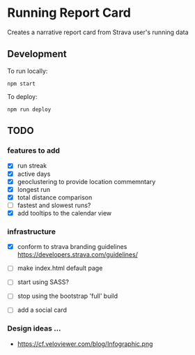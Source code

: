 # Running Report Card

Creates a narrative report card from Strava user's running data

## Development

To run locally:

~~~
npm start
~~~

To deploy:

~~~
npm run deploy
~~~

## TODO 

### features to add
- [x] run streak
- [x] active days
- [x] geoclustering to provide location commemntary
- [x] longest run
- [x] total distance comparison
- [ ] fastest and slowest runs?
- [x] add tooltips to the calendar view

### infrastructure
- [x] conform to strava branding guidelines https://developers.strava.com/guidelines/
- [ ] make index.html default page 
- [ ] start using SASS?
- [ ] stop using the bootstrap 'full' build
- [ ] add a social card


### Design ideas ...

 - https://cf.veloviewer.com/blog/Infographic.png
